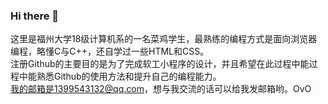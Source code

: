 ### Hi there 👋
这里是福州大学18级计算机系的一名菜鸡学生，最熟练的编程方式是面向浏览器编程，略懂C与C++，还自学过一些HTML和CSS。  
注册Github的主要目的是为了完成软工小程序的设计，并且希望在此过程中能过程中能熟悉Github的使用方法和提升自己的编程能力。  
我的邮箱是1399543132@qq.com，想与我交流的话可以给我发邮箱哟。OvO
